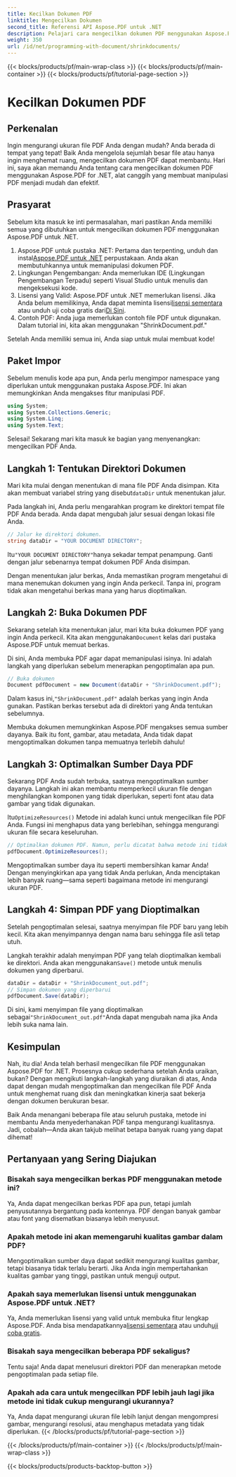 ```yaml
---
title: Kecilkan Dokumen PDF
linktitle: Mengecilkan Dokumen
second_title: Referensi API Aspose.PDF untuk .NET
description: Pelajari cara mengecilkan dokumen PDF menggunakan Aspose.PDF untuk .NET dalam panduan langkah demi langkah ini. Optimalkan sumber daya PDF dan kurangi ukuran file tanpa mengurangi kualitas.
weight: 350
url: /id/net/programming-with-document/shrinkdocuments/
---
```


{{< blocks/products/pf/main-wrap-class >}}
{{< blocks/products/pf/main-container >}}
{{< blocks/products/pf/tutorial-page-section >}}

# Kecilkan Dokumen PDF

## Perkenalan

Ingin mengurangi ukuran file PDF Anda dengan mudah? Anda berada di tempat yang tepat! Baik Anda mengelola sejumlah besar file atau hanya ingin menghemat ruang, mengecilkan dokumen PDF dapat membantu. Hari ini, saya akan memandu Anda tentang cara mengecilkan dokumen PDF menggunakan Aspose.PDF for .NET, alat canggih yang membuat manipulasi PDF menjadi mudah dan efektif.

## Prasyarat

Sebelum kita masuk ke inti permasalahan, mari pastikan Anda memiliki semua yang dibutuhkan untuk mengecilkan dokumen PDF menggunakan Aspose.PDF untuk .NET.

1.  Aspose.PDF untuk pustaka .NET: Pertama dan terpenting, unduh dan instal[Aspose.PDF untuk .NET](https://releases.aspose.com/pdf/net/) perpustakaan. Anda akan membutuhkannya untuk memanipulasi dokumen PDF.
2. Lingkungan Pengembangan: Anda memerlukan IDE (Lingkungan Pengembangan Terpadu) seperti Visual Studio untuk menulis dan mengeksekusi kode.
3.  Lisensi yang Valid: Aspose.PDF untuk .NET memerlukan lisensi. Jika Anda belum memilikinya, Anda dapat meminta lisensi[lisensi sementara](https://purchase.aspose.com/temporary-license/) atau unduh uji coba gratis dari[Di Sini](https://releases.aspose.com/).
4. Contoh PDF: Anda juga memerlukan contoh file PDF untuk digunakan. Dalam tutorial ini, kita akan menggunakan "ShrinkDocument.pdf."

Setelah Anda memiliki semua ini, Anda siap untuk mulai membuat kode!


## Paket Impor

Sebelum menulis kode apa pun, Anda perlu mengimpor namespace yang diperlukan untuk menggunakan pustaka Aspose.PDF. Ini akan memungkinkan Anda mengakses fitur manipulasi PDF.

```csharp
using System;
using System.Collections.Generic;
using System.Linq;
using System.Text;
```

Selesai! Sekarang mari kita masuk ke bagian yang menyenangkan: mengecilkan PDF Anda.

## Langkah 1: Tentukan Direktori Dokumen

 Mari kita mulai dengan menentukan di mana file PDF Anda disimpan. Kita akan membuat variabel string yang disebut`dataDir` untuk menentukan jalur.

Pada langkah ini, Anda perlu mengarahkan program ke direktori tempat file PDF Anda berada. Anda dapat mengubah jalur sesuai dengan lokasi file Anda.

```csharp
// Jalur ke direktori dokumen.
string dataDir = "YOUR DOCUMENT DIRECTORY";
```

 Itu`"YOUR DOCUMENT DIRECTORY"`hanya sekadar tempat penampung. Ganti dengan jalur sebenarnya tempat dokumen PDF Anda disimpan.

Dengan menentukan jalur berkas, Anda memastikan program mengetahui di mana menemukan dokumen yang ingin Anda perkecil. Tanpa ini, program tidak akan mengetahui berkas mana yang harus dioptimalkan.


## Langkah 2: Buka Dokumen PDF

 Sekarang setelah kita menentukan jalur, mari kita buka dokumen PDF yang ingin Anda perkecil. Kita akan menggunakan`Document` kelas dari pustaka Aspose.PDF untuk memuat berkas.

Di sini, Anda membuka PDF agar dapat memanipulasi isinya. Ini adalah langkah yang diperlukan sebelum menerapkan pengoptimalan apa pun.

```csharp
// Buka dokumen
Document pdfDocument = new Document(dataDir + "ShrinkDocument.pdf");
```

 Dalam kasus ini,`"ShrinkDocument.pdf"` adalah berkas yang ingin Anda gunakan. Pastikan berkas tersebut ada di direktori yang Anda tentukan sebelumnya.

Membuka dokumen memungkinkan Aspose.PDF mengakses semua sumber dayanya. Baik itu font, gambar, atau metadata, Anda tidak dapat mengoptimalkan dokumen tanpa memuatnya terlebih dahulu!

## Langkah 3: Optimalkan Sumber Daya PDF

Sekarang PDF Anda sudah terbuka, saatnya mengoptimalkan sumber dayanya. Langkah ini akan membantu memperkecil ukuran file dengan menghilangkan komponen yang tidak diperlukan, seperti font atau data gambar yang tidak digunakan.

 Itu`OptimizeResources()` Metode ini adalah kunci untuk mengecilkan file PDF Anda. Fungsi ini menghapus data yang berlebihan, sehingga mengurangi ukuran file secara keseluruhan.

```csharp
// Optimalkan dokumen PDF. Namun, perlu dicatat bahwa metode ini tidak dapat menjamin penyusutan dokumen.
pdfDocument.OptimizeResources();
```

Mengoptimalkan sumber daya itu seperti membersihkan kamar Anda! Dengan menyingkirkan apa yang tidak Anda perlukan, Anda menciptakan lebih banyak ruang—sama seperti bagaimana metode ini mengurangi ukuran PDF.

## Langkah 4: Simpan PDF yang Dioptimalkan

Setelah pengoptimalan selesai, saatnya menyimpan file PDF baru yang lebih kecil. Kita akan menyimpannya dengan nama baru sehingga file asli tetap utuh.

 Langkah terakhir adalah menyimpan PDF yang telah dioptimalkan kembali ke direktori. Anda akan menggunakan`Save()` metode untuk menulis dokumen yang diperbarui.

```csharp
dataDir = dataDir + "ShrinkDocument_out.pdf";
// Simpan dokumen yang diperbarui
pdfDocument.Save(dataDir);
```

 Di sini, kami menyimpan file yang dioptimalkan sebagai`"ShrinkDocument_out.pdf"`Anda dapat mengubah nama jika Anda lebih suka nama lain.

## Kesimpulan

Nah, itu dia! Anda telah berhasil mengecilkan file PDF menggunakan Aspose.PDF for .NET. Prosesnya cukup sederhana setelah Anda uraikan, bukan? Dengan mengikuti langkah-langkah yang diuraikan di atas, Anda dapat dengan mudah mengoptimalkan dan mengecilkan file PDF Anda untuk menghemat ruang disk dan meningkatkan kinerja saat bekerja dengan dokumen berukuran besar.

Baik Anda menangani beberapa file atau seluruh pustaka, metode ini membantu Anda menyederhanakan PDF tanpa mengurangi kualitasnya. Jadi, cobalah—Anda akan takjub melihat betapa banyak ruang yang dapat dihemat!

## Pertanyaan yang Sering Diajukan

### Bisakah saya mengecilkan berkas PDF menggunakan metode ini?
Ya, Anda dapat mengecilkan berkas PDF apa pun, tetapi jumlah penyusutannya bergantung pada kontennya. PDF dengan banyak gambar atau font yang disematkan biasanya lebih menyusut.

### Apakah metode ini akan memengaruhi kualitas gambar dalam PDF?
Mengoptimalkan sumber daya dapat sedikit mengurangi kualitas gambar, tetapi biasanya tidak terlalu berarti. Jika Anda ingin mempertahankan kualitas gambar yang tinggi, pastikan untuk menguji output.

### Apakah saya memerlukan lisensi untuk menggunakan Aspose.PDF untuk .NET?
Ya, Anda memerlukan lisensi yang valid untuk membuka fitur lengkap Aspose.PDF. Anda bisa mendapatkannya[lisensi sementara](https://purchase.aspose.com/temporary-license/) atau unduh[uji coba gratis](https://releases.aspose.com/).

### Bisakah saya mengecilkan beberapa PDF sekaligus?
Tentu saja! Anda dapat menelusuri direktori PDF dan menerapkan metode pengoptimalan pada setiap file.

### Apakah ada cara untuk mengecilkan PDF lebih jauh lagi jika metode ini tidak cukup mengurangi ukurannya?
Ya, Anda dapat mengurangi ukuran file lebih lanjut dengan mengompresi gambar, mengurangi resolusi, atau menghapus metadata yang tidak diperlukan.
{{< /blocks/products/pf/tutorial-page-section >}}

{{< /blocks/products/pf/main-container >}}
{{< /blocks/products/pf/main-wrap-class >}}

{{< blocks/products/products-backtop-button >}}

